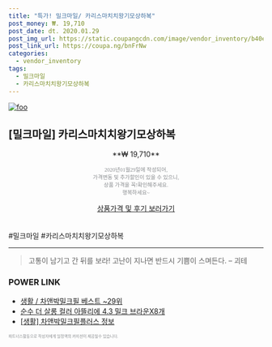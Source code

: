 ```yaml
--- 
title: "특가! 밀크마일/ 카리스마치치왕기모상하복" 
post_money: ₩. 19,710 
post_date: dt. 2020.01.29 
post_img_url: https://static.coupangcdn.com/image/vendor_inventory/b40e/43b49d8986d7419794ec7cf15c0f7b804008f9356cb5423516493d680591.jpg 
post_link_url: https://coupa.ng/bnFrNw 
categories: 
  - vendor_inventory 
tags: 
  - 밀크마일 
  - 카리스마치치왕기모상하복 
--- 
```

[![foo](https://static.coupangcdn.com/image/vendor_inventory/b40e/43b49d8986d7419794ec7cf15c0f7b804008f9356cb5423516493d680591.jpg)](https://coupa.ng/bnFrNw) 

## [밀크마일] 카리스마치치왕기모상하복 
<p style="text-align: center;">**₩ 19,710**</p> 
<p style="text-align: center;"><span style="color: #898c8f; font-family: Georgia,Times,serif; font-size: 0.75em;">2020년01월29일에 작성되어, <br>가격변동 및 추가할인이 있을 수 있으니,<br> 상품 가격을 꼭!확인해주세요.<br>행복하세요~</span> 
</p>	 
<div markdown="0" style="text-align: center;"><a href="https://coupa.ng/bnFrNw" class="btn btn--success">상품가격 및 후기 보러가기</a></div> 
<br><br> 
  #밀크마일 #카리스마치치왕기모상하복 
<hr> 

> 고통이 남기고 간 뒤를 보라! 고난이 지나면 반드시 기쁨이 스며든다. – 괴테 


### POWER LINK

* <a href="https://blog.naver.com/santokki14/221778099585" target="_blank">생활 / 차앤박밀크필 베스트 ~29위</a>
* <a href="https://blog.naver.com/sakai111/221783445059" target="_blank">순수 더 살롱 컬러 아뜰리에 4.3 밀크 브라운X8개</a>
* <a href="https://blog.naver.com/fash111/221769102197" target="_blank"> [생활] 차앤박밀크필플러스 정보 </a>

<span style="color: #898c8f; font-family: Georgia,Times,serif; font-size: 0.55em;">파트너스활동으로 작성자에게 일정액의 커미션이 제공될수 있습니다.</span> 
